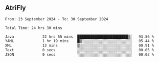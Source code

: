 ## AtriFly

<!--START_SECTION:waka-->

```txt
From: 23 September 2024 - To: 30 September 2024

Total Time: 24 hrs 30 mins

Java             22 hrs 55 mins  ███████████████████████▒░   93.56 %
YAML             1 hr 19 mins    █▒░░░░░░░░░░░░░░░░░░░░░░░   05.44 %
XML              13 mins         ▒░░░░░░░░░░░░░░░░░░░░░░░░   00.91 %
Text             0 secs          ░░░░░░░░░░░░░░░░░░░░░░░░░   00.05 %
JSON             0 secs          ░░░░░░░░░░░░░░░░░░░░░░░░░   00.03 %
```

<!--END_SECTION:waka-->

